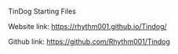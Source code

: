 TinDog Starting Files

Website link: https://rhythm001.github.io/Tindog/

Github link: https://github.com/Rhythm001/Tindog
